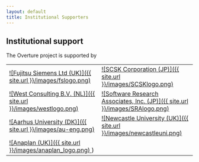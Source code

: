 ```yaml
---
layout: default
title: Institutional Supporters
---
```


## Institutional support

The Overture project is supported by

|||
|----|----|
| [ ![Fujitsu Siemens Ltd (UK)]({{ site.url }}/images/fslogo.png) ](http://uk.fujitsu.com)				| [ ![SCSK Corporation (JP)]({{ site.url }}/images/SCSKlogo.png) ](http://www.scsk.jp/index_en.html) |
| [ ![West Consulting B.V. (NL)]({{ site.url }}/images/westlogo.png) ](http://www.west.nl)              | [ ![Software Research Associates, Inc. (JP)]({{ site.url }}/images/SRAlogo.png) ](https://www.sra.co.jp/en/)
| [ ![Aarhus University (DK)]({{ site.url }}/images/au-eng.png) ](http://eng.au.dk/en/) | [ ![Newcastle University (UK)]({{ site.url }}/images/newcastleuni.png) ](http://www.ncl.ac.uk/) |
| [ ![Anaplan (UK)]({{ site.url }}/images/anaplan_logo.png) ](https://www.anaplan.com/)) | |

